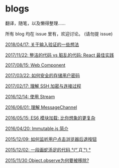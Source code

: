 # blogs
翻译，随笔，以及懒得整理……

所有 blog 均在 issue 里有，欢迎讨论。 (请勿提 issue)

[2018/04/17: 关于输入验证的一些想法](https://github.com/luokuning/blogs/issues/12)

[2017/11/22: 整洁的代码 vs 脏乱的代码: React 最佳实践](https://github.com/luokuning/blogs/issues/11)

[2017/08/15: Web Component](https://github.com/luokuning/blogs/issues/10)

[2017/03/22: 如何安全的存储用户密码](https://github.com/luokuning/blogs/issues/9)

[2017/02/17: 理解 SSH 加密与连接过程](https://github.com/luokuning/blogs/issues/8)

[2016/12/14: 使用 Stream](https://github.com/luokuning/blogs/issues/7)

[2016/06/01: 理解 MessageChannel](https://github.com/luokuning/blogs/issues/6)

[2016/05/15: ES6 模块加载: 比你想象的更复杂](https://github.com/luokuning/blogs/issues/5)

[2016/04/20: Immutable.js 简介](https://github.com/luokuning/blogs/issues/4)

[2015/12/09: 如何监听用户点击浏览器后退按钮](https://github.com/luokuning/blogs/issues/3)

[2015/12/02: 一段画蛇添足的代码 °(°ˊДˋ°) °](https://github.com/luokuning/blogs/issues/2)

[2015/11/30 Object.observe为何要被移除?](https://github.com/luokuning/blogs/issues/1)
